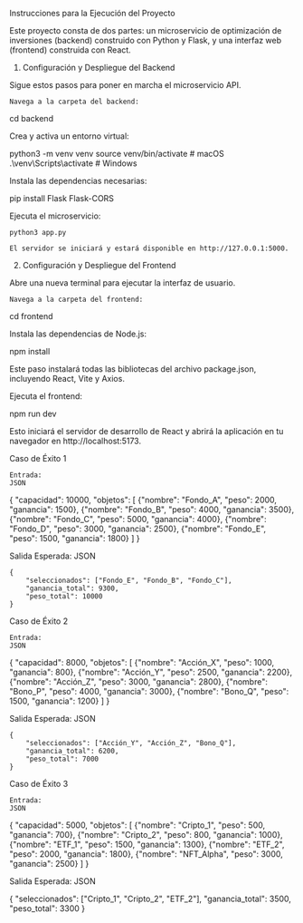 Instrucciones para la Ejecución del Proyecto

Este proyecto consta de dos partes: un microservicio de optimización de inversiones (backend) construido con Python y Flask, y una interfaz web (frontend) construida con React.

1. Configuración y Despliegue del Backend

Sigue estos pasos para poner en marcha el microservicio API.

    Navega a la carpeta del backend:

cd backend

Crea y activa un entorno virtual:

python3 -m venv venv
source venv/bin/activate  # macOS
.\venv\Scripts\activate      # Windows

Instala las dependencias necesarias:

pip install Flask Flask-CORS

Ejecuta el microservicio:

    python3 app.py

    El servidor se iniciará y estará disponible en http://127.0.0.1:5000.

2. Configuración y Despliegue del Frontend

Abre una nueva terminal para ejecutar la interfaz de usuario.

    Navega a la carpeta del frontend:

cd frontend

Instala las dependencias de Node.js:

npm install

Este paso instalará todas las bibliotecas del archivo package.json, incluyendo React, Vite y Axios.

Ejecuta el frontend:

npm run dev

Esto iniciará el servidor de desarrollo de React y abrirá la aplicación en tu navegador en http://localhost:5173.

Caso de Éxito 1

    Entrada:
    JSON

{
    "capacidad": 10000,
    "objetos": [
        {"nombre": "Fondo_A", "peso": 2000, "ganancia": 1500},
        {"nombre": "Fondo_B", "peso": 4000, "ganancia": 3500},
        {"nombre": "Fondo_C", "peso": 5000, "ganancia": 4000},
        {"nombre": "Fondo_D", "peso": 3000, "ganancia": 2500},
        {"nombre": "Fondo_E", "peso": 1500, "ganancia": 1800}
    ]
}

Salida Esperada:
JSON

    {
        "seleccionados": ["Fondo_E", "Fondo_B", "Fondo_C"],
        "ganancia_total": 9300,
        "peso_total": 10000
    }

Caso de Éxito 2

    Entrada:
    JSON

{
    "capacidad": 8000,
    "objetos": [
        {"nombre": "Acción_X", "peso": 1000, "ganancia": 800},
        {"nombre": "Acción_Y", "peso": 2500, "ganancia": 2200},
        {"nombre": "Acción_Z", "peso": 3000, "ganancia": 2800},
        {"nombre": "Bono_P", "peso": 4000, "ganancia": 3000},
        {"nombre": "Bono_Q", "peso": 1500, "ganancia": 1200}
    ]
}

Salida Esperada:
JSON

    {
        "seleccionados": ["Acción_Y", "Acción_Z", "Bono_Q"],
        "ganancia_total": 6200,
        "peso_total": 7000
    }

Caso de Éxito 3

    Entrada:
    JSON

{
    "capacidad": 5000,
    "objetos": [
        {"nombre": "Cripto_1", "peso": 500, "ganancia": 700},
        {"nombre": "Cripto_2", "peso": 800, "ganancia": 1000},
        {"nombre": "ETF_1", "peso": 1500, "ganancia": 1300},
        {"nombre": "ETF_2", "peso": 2000, "ganancia": 1800},
        {"nombre": "NFT_Alpha", "peso": 3000, "ganancia": 2500}
    ]
}

Salida Esperada:
JSON

{
    "seleccionados": ["Cripto_1", "Cripto_2", "ETF_2"],
    "ganancia_total": 3500,
    "peso_total": 3300
}
